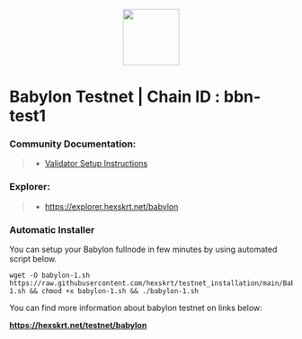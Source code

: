 <p align="center">
  <img height="100" height="auto" src="https://nodejumper.io/assets/img/chain/babylon.webp">
</p>

# Babylon Testnet | Chain ID : bbn-test1

### Community Documentation:
>- [Validator Setup Instructions](https://nodejumper.io/babylon-testnet)

### Explorer:
>-  https://explorer.hexskrt.net/babylon

### Automatic Installer
You can setup your Babylon fullnode in few minutes by using automated script below.
```
wget -O babylon-1.sh https://raw.githubusercontent.com/hexskrt/testnet_installation/main/Babylon/babylon-1.sh && chmod +x babylon-1.sh && ./babylon-1.sh
```

You can find more information about babylon testnet on links below:

**https://hexskrt.net/testnet/babylon**
